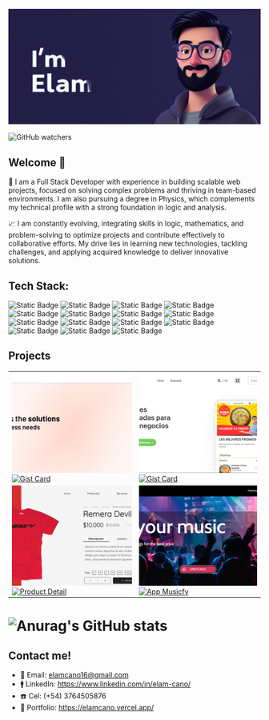 ![cover](/cover.png)

![GitHub watchers](https://img.shields.io/github/watchers/ElamCano/ElamCano?style=social)

## Welcome 👋

🎯 I am a Full Stack Developer with experience in building scalable web projects, focused on solving complex problems and thriving in team-based environments. I am also pursuing a degree in Physics, which complements my technical profile with a strong foundation in logic and analysis.

📈 I am constantly evolving, integrating skills in logic, mathematics, and problem-solving to optimize projects and contribute effectively to collaborative efforts. My drive lies in learning new technologies, tackling challenges, and applying acquired knowledge to deliver innovative solutions.

## Tech Stack:  
![Static Badge](https://img.shields.io/badge/React-blue?logo=react)
![Static Badge](https://img.shields.io/badge/NextJS-gray?logo=next.js)
![Static Badge](https://img.shields.io/badge/TypeScript-white?logo=typescript)
![Static Badge](https://img.shields.io/badge/JavaScript-yellow?logo=javascript)
![Static Badge](https://img.shields.io/badge/tailwind_css-skyblue?logo=tailwind%20css)
![Static Badge](https://img.shields.io/badge/sass-%23fffccc?logo=Sass)
![Static Badge](https://img.shields.io/badge/html5-orange?logo=html5)
![Static Badge](https://img.shields.io/badge/css-skyblue?logo=css)
![Static Badge](https://img.shields.io/badge/css3-blue?logo=css3)
![Static Badge](https://img.shields.io/badge/Node.js-lightgreen?logo=node.js)
![Static Badge](https://img.shields.io/badge/MongoDB-green?logo=mongodb)
![Static Badge](https://img.shields.io/badge/Express-black?logo=express)
![Static Badge](https://img.shields.io/badge/SQL-yellow?logo=sql)
![Static Badge](https://img.shields.io/badge/PostgreSQL-skyblue?logo=postgresql)
![Static Badge](https://img.shields.io/badge/Python-yellow?logo=python)

## Projects

<table>
  <tr>
    <td>
      <a href="https://small.ar/">
        <img src="https://github.com/ElamCano/ElamCano/blob/main/small_log.png" style="width: 400px; height: 200px; object-fit: cover;">
        <img src="https://github-readme-stats.vercel.app/api/gist?id=41ce3ccbc6245f8f11661d64ce985149&theme=tokyonight" alt="Gist Card">
      </a>
    </td>
    <td>
      <a href="https://uitrade.com/es">
        <img src="https://github.com/ElamCano/ElamCano/blob/main/trade.png" style="width: 400px; height: 200px; object-fit: cover;">
         <img src="https://github-readme-stats.vercel.app/api/gist?id=d1cc73b1767b883a6b51f25ad94ef495&theme=tokyonight" alt="Gist Card">
      </a>
    </td>
  </tr>
  
  <tr>
    <td>
      <a href="https://github.com/ElamCano/Product-Detail">
        <img src="https://github.com/ElamCano/ElamCano/blob/main/productdetail.png" style="width: 400px; height: 200px; object-fit: cover; ">
        <img src="https://github-readme-stats.vercel.app/api/pin/?username=ElamCano&repo=Product-Detail&theme=tokyonight" alt="Product Detail" style="width: 400px;">
      </a>
    </td>
    <td>
      <a href="https://github.com/ElamCano/app-Musicfy">
        <img src="https://github.com/ElamCano/ElamCano/blob/main/musicfy.png" style="width: 400px; height: 200px; object-fit: cover;">
        <img src="https://github-readme-stats.vercel.app/api/pin/?username=ElamCano&repo=app-Musicfy&theme=tokyonight" alt="App Musicfy" style="width: 400px;">
      </a>
    </td>
  </tr>
</table>

# ![Anurag's GitHub stats](https://github-readme-stats.vercel.app/api?username=ElamCano&show_icons=true&theme=tokyonight)

## Contact me!
- 📩 Email: elamcano16@gmail.com
- 🚹 LinkedIn: https://www.linkedin.com/in/elam-cano/
- ☎️ Cel: (+54) 3764505876
- 🚀 Portfolio: https://elamcano.vercel.app/
